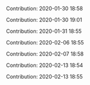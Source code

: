 Contribution: 2020-01-30 18:58

Contribution: 2020-01-30 19:01

Contribution: 2020-01-31 18:55

Contribution: 2020-02-06 18:55

Contribution: 2020-02-07 18:58

Contribution: 2020-02-13 18:54

Contribution: 2020-02-13 18:55

